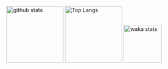 <p align="left"> 
  <img alt="github stats" height="150px" src="https://github-stats-git-main-vochinhs-projects.vercel.app/api?username=vochinh&theme=transparent&show_icons=true&hide=stars&hide_title=true&show=reviews,prs_merged,prs_merged_percentage" />
  <img alt="Top Langs" height="150px" src="https://github-stats-git-main-vochinhs-projects.vercel.app/api/top-langs/?username=vochinh&layout=donut&show_icons=true&theme=transparent&hide_title=true&hide_progress=true" />
  <img alt="waka stats" height="100px" src="https://github-stats-git-main-vochinhs-projects.vercel.app/api/wakatime?username=vochinh&api_domain=wakapi.dev&layout=compact&hide_title=true&hide=INI,Bash" />
</p>

